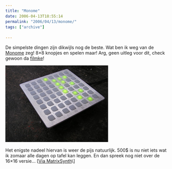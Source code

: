 ```yaml
---
title: "Monome"
date: 2006-04-13T18:55:14
permalink: "2006/04/13/monome/"
tags: ["archive"]

---
```

De simpelste dingen zijn dikwijls nog de beste. Wat ben ik weg van de [Monome](http://monome.org/ "http://monome.org/") zeg! 8×8 knopjes en spelen maar! Arg, geen uitleg voor dit, check gewoon da [filmke](http://146.186.186.101/~bcrabtree/monome40h.mov "http://146.186.186.101/~bcrabtree/monome40h.mov")!

![monome](/images/blog/2006/04/monome_40h_preview2.jpg)

Het enigste nadeel hiervan is weer de pijs natuurlijk. 500$ is nu niet iets wat ik zomaar alle dagen op tafel kan leggen. En dan spreek nog niet over de 16×16 versie… \[[Via MatrixSynth](http://matrixsynth.blogspot.com/2006/04/monome.html#links "http://matrixsynth.blogspot.com/2006/04/monome.html#links")\]
